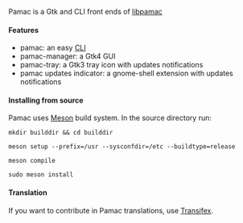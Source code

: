 Pamac is a Gtk and CLI front ends of [libpamac](https://gitlab.manjaro.org/applications/libpamac)

#### Features

 - pamac: an easy [CLI](https://gitlab.manjaro.org/applications/pamac-cli)
 - pamac-manager: a Gtk4 GUI
 - pamac-tray: a Gtk3 tray icon with updates notifications
 - pamac updates indicator: a gnome-shell extension with updates notifications

#### Installing from source

Pamac uses [Meson](http://mesonbuild.com/index.html) build system.
In the source directory run:

`mkdir builddir && cd builddir`

`meson setup --prefix=/usr --sysconfdir=/etc --buildtype=release`

`meson compile`

`sudo meson install`

#### Translation

If you want to contribute in Pamac translations, use [Transifex](https://www.transifex.com/manjarolinux/manjaro-pamac).
